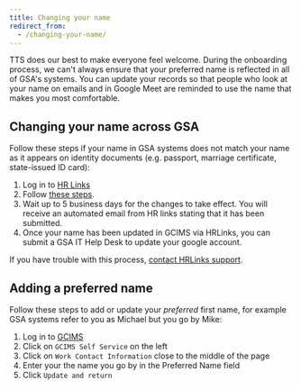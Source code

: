 ```yaml
---
title: Changing your name
redirect_from:
  - /changing-your-name/
---
```


TTS does our best to make everyone feel welcome. During the onboarding process,
we can't always ensure that your preferred name is reflected in all of GSA's
systems. You can update your records so that people who look at your name on
emails and in Google Meet are reminded to use the name that makes you most
comfortable.

## Changing your name across GSA

Follow these steps if your name in GSA systems does not match your name as it
appears on identity documents (e.g. passport, marriage certificate, state-issued
ID card):

1. Log in to [HR Links](https://hrlinks.gsa.gov/)
1. Follow
   [these steps](https://drive.google.com/file/d/1pTLw2EaeGmlFsOnDWPKW12f72M6Qdpl5/view?usp=sharing).
1. Wait up to 5 business days for the changes to take effect. You will receive
   an automated email from HR links stating that it has been submitted.
1. Once your name has been updated in GCIMS via HRLinks, you can submit a GSA IT
   Help Desk to update your google account.

If you have trouble with this process,
[contact HRLinks support](https://insite.gsa.gov/employee-resources/hr-eeo-pay-and-leave/tools-and-systems/hr-links-user-guides/get-support).

## Adding a preferred name

Follow these steps to add or update your _preferred_ first name, for example GSA
systems refer to you as Michael but you go by Mike:

1. Log in to [GCIMS](https://gcims.gsa.gov)
1. Click on `GCIMS Self Service` on the left
1. Click on `Work Contact Information` close to the middle of the page
1. Enter your the name you go by in the Preferred Name field
1. Click `Update and return`
